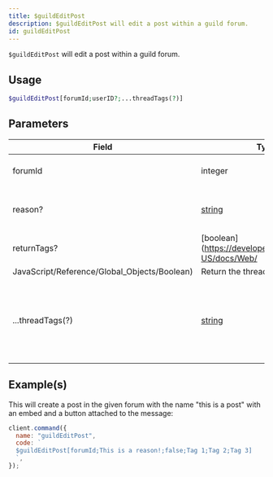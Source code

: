 ```yaml
---
title: $guildEditPost
description: $guildEditPost will edit a post within a guild forum.
id: guildEditPost
---
```


`$guildEditPost` will edit a post within a guild forum.

## Usage

```php
$guildEditPost[forumId;userID?;...threadTags(?)]
```

## Parameters

| Field                                        | Type                                                                                              | Description                                                               | Required |
| -------------------------------------------- | ------------------------------------------------------------------------------------------------- | ------------------------------------------------------------------------- | :------: |
| forumId                                      | integer                                                                                           | The ID of the forum channel.                                              |   true   |
| reason?                                      | [string](https://developer.mozilla.org/en-US/docs/Web/JavaScript/Reference/Global_Objects/String) | The reason displayed in the guild's audit logs.                           |  false   |
| returnTags?                                  | [boolean](https://developer.mozilla.org/en-US/docs/Web/                                           |
| JavaScript/Reference/Global_Objects/Boolean) | Return the thread tags?                                                                           | false                                                                     |
| ...threadTags(?)                             | [string](https://developer.mozilla.org/en-US/docs/Web/JavaScript/Reference/Global_Objects/String) | The applied post tags. Optional when forum channel does not require tags. |    /     |

## Example(s)

This will create a post in the given forum with the name "this is a post" with an embed and a button attached to the message:

```javascript
client.command({
  name: "guildEditPost",
  code: `
  $guildEditPost[forumId;This is a reason!;false;Tag 1;Tag 2;Tag 3]
  `,
});
```
